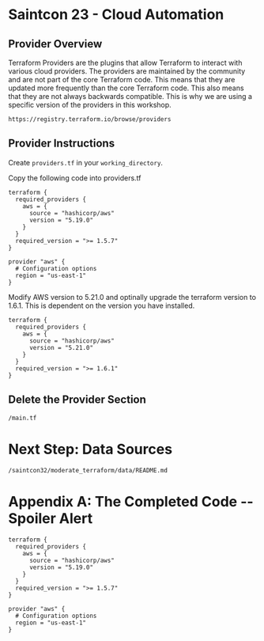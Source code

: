# Saintcon 23 - Cloud Automation

## Provider Overview

Terraform Providers are the plugins that allow Terraform to interact with various cloud providers.  The providers are maintained by the community and are not part of the core Terraform code.  This means that they are updated more frequently than the core Terraform code.  This also means that they are not always backwards compatible.  This is why we are using a specific version of the providers in this workshop.

```
https://registry.terraform.io/browse/providers
```

## Provider Instructions
Create ```providers.tf``` in your ```working_directory```.

Copy the following code into providers.tf

```
terraform {
  required_providers {
    aws = {
      source = "hashicorp/aws"
      version = "5.19.0"
    }
  }
  required_version = ">= 1.5.7"
}

provider "aws" {
  # Configuration options
  region = "us-east-1"
}
```
Modify AWS version to 5.21.0 and optinally upgrade the terraform version to 1.6.1. This is dependent on the version you have installed.
```
terraform {
  required_providers {
    aws = {
      source = "hashicorp/aws"
      version = "5.21.0"
    }
  }
  required_version = ">= 1.6.1"
}
```
## Delete the Provider Section
```/main.tf```
# Next Step: Data Sources
```/saintcon32/moderate_terraform/data/README.md```

# Appendix A: The Completed Code -- Spoiler Alert
```
terraform {
  required_providers {
    aws = {
      source = "hashicorp/aws"
      version = "5.19.0"
    }
  }
  required_version = ">= 1.5.7"
}

provider "aws" {
  # Configuration options
  region = "us-east-1"
}
```